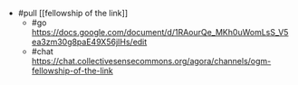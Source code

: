 - #pull [[fellowship of the link]]
  - #go https://docs.google.com/document/d/1RAourQe_MKh0uWomLsS_V5ea3zm30g8paE49X56jIHs/edit
  - #chat https://chat.collectivesensecommons.org/agora/channels/ogm-fellowship-of-the-link
